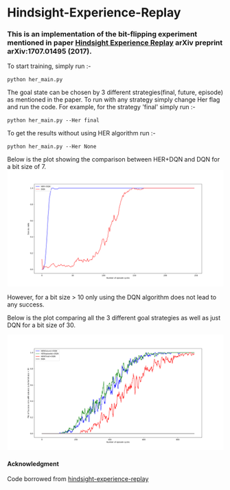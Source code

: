 # Hindsight-Experience-Replay


### This is an implementation of the bit-flipping experiment mentioned in paper [Hindsight Experience Replay](https://arxiv.org/abs/1707.01495) arXiv preprint arXiv:1707.01495 (2017).

To start training, simply run :-
```
python her_main.py
```
The goal state can be chosen by 3 different strategies(final, future, episode) as mentioned in the paper.
To run with any strategy simply change Her flag and run the code. For example, for the strategy 'final' simply run :-

```
python her_main.py --Her final
```
To get the results without using HER algorithm run :-
```
python her_main.py --Her None
```


Below is the plot showing the comparison between HER+DQN and DQN for a bit size of 7.
![](7.png)

However, for a bit size > 10 only using the DQN algorithm does not lead to any success.

Below is the plot comparing all the 3 different goal strategies as well as just DQN for a bit size of 30.

![](30.png)

#### Acknowledgment
Code borrowed from [hindsight-experience-replay](https://github.com/minsangkim142/hindsight-experience-replay)
